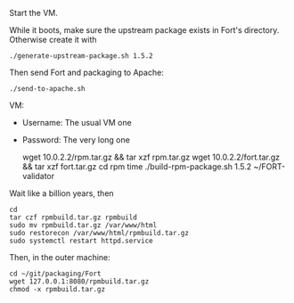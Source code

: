 Start the VM.

While it boots, make sure the upstream package exists in Fort's directory.
Otherwise create it with

	./generate-upstream-package.sh 1.5.2

Then send Fort and packaging to Apache:

	./send-to-apache.sh

VM:

- Username: The usual VM one
- Password: The very long one

	wget 10.0.2.2/rpm.tar.gz && tar xzf rpm.tar.gz
	wget 10.0.2.2/fort.tar.gz && tar xzf fort.tar.gz
	cd rpm
	time ./build-rpm-package.sh 1.5.2 ~/FORT-validator

Wait like a billion years, then

	cd
	tar czf rpmbuild.tar.gz rpmbuild
	sudo mv rpmbuild.tar.gz /var/www/html
	sudo restorecon /var/www/html/rpmbuild.tar.gz
	sudo systemctl restart httpd.service

Then, in the outer machine:

	cd ~/git/packaging/Fort
	wget 127.0.0.1:8080/rpmbuild.tar.gz
	chmod -x rpmbuild.tar.gz

